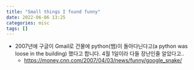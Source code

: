 ```yaml
---
title: "Small things I found funny"
date: 2022-06-06 13:25
categories: misc
tags: []
---
```


- 2007년에 구글이 Gmail로 건물에 python(뱀)이 돌아다닌다고(a python was loose in the building) 했다고 합니다. 4월 1일이라 다들 장난인줄 알았다고..
    - https://money.cnn.com/2007/04/03/news/funny/google_snake/